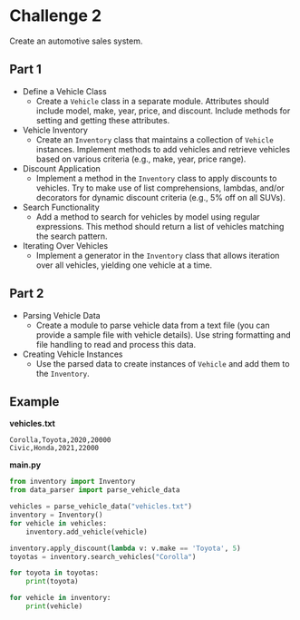 # Challenge 2
Create an automotive sales system.

## Part 1
- Define a Vehicle Class
  - Create a `Vehicle` class in a separate module. Attributes should include model, make, year, price, and discount. Include methods for setting and getting these attributes.
- Vehicle Inventory
  - Create an `Inventory` class that maintains a collection of `Vehicle` instances. Implement methods to add vehicles and retrieve vehicles based on various criteria (e.g., make, year, price range).
- Discount Application
  - Implement a method in the `Inventory` class to apply discounts to vehicles. Try to make use of list comprehensions, lambdas, and/or decorators for dynamic discount criteria (e.g., 5% off on all SUVs).
- Search Functionality
  - Add a method to search for vehicles by model using regular expressions. This method should return a list of vehicles matching the search pattern.
- Iterating Over Vehicles
  - Implement a generator in the `Inventory` class that allows iteration over all vehicles, yielding one vehicle at a time.

## Part 2
- Parsing Vehicle Data
  - Create a module to parse vehicle data from a text file (you can provide a sample file with vehicle details). Use string formatting and file handling to read and process this data.
- Creating Vehicle Instances
  - Use the parsed data to create instances of `Vehicle` and add them to the `Inventory`.

## Example

**vehicles.txt**
```
Corolla,Toyota,2020,20000
Civic,Honda,2021,22000
```

**main.py**
```python
from inventory import Inventory
from data_parser import parse_vehicle_data

vehicles = parse_vehicle_data("vehicles.txt")
inventory = Inventory()
for vehicle in vehicles:
    inventory.add_vehicle(vehicle)

inventory.apply_discount(lambda v: v.make == 'Toyota', 5)
toyotas = inventory.search_vehicles("Corolla")

for toyota in toyotas:
    print(toyota)

for vehicle in inventory:
    print(vehicle)
```
